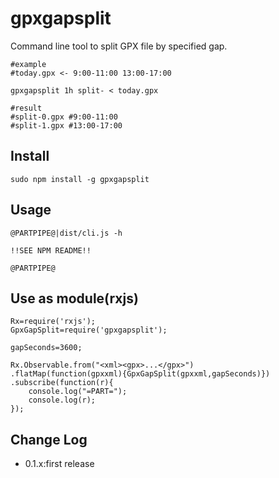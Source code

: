 gpxgapsplit
==========

Command line tool to split GPX file by specified gap.

```
#example
#today.gpx <- 9:00-11:00 13:00-17:00

gpxgapsplit 1h split- < today.gpx

#result
#split-0.gpx #9:00-11:00
#split-1.gpx #13:00-17:00
```

## Install

```
sudo npm install -g gpxgapsplit
```

## Usage

```
@PARTPIPE@|dist/cli.js -h

!!SEE NPM README!!

@PARTPIPE@
```

## Use as module(rxjs)

```
Rx=require('rxjs');
GpxGapSplit=require('gpxgapsplit');

gapSeconds=3600;

Rx.Observable.from("<xml><gpx>...</gpx>")
.flatMap(function(gpxxml){GpxGapSplit(gpxxml,gapSeconds)})
.subscribe(function(r){
	console.log("=PART=");
	console.log(r);
});
```

## Change Log

- 0.1.x:first release
